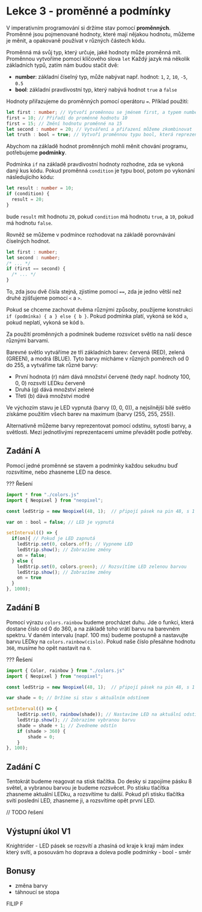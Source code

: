 # Lekce 3 - proměnné a podmínky

V imperativním programování si držíme stav pomocí **proměnných**. Proměnné jsou pojmenované hodnoty,
které mají nějakou hodnotu, můžeme je měnit, a opakovaně používat v různých částech kódu.

Proměnná má svůj typ, který určuje, jaké hodnoty může proměnná mít. Proměnnou vytvoříme pomocí
klíčového slova `let`
Každý jazyk má několik základních typů, zatím nám budou stačit dvě:
- **number**: základní číselný typ, může nabývat např. hodnot: `1`, `2`, `10`, `-5`, `0.5`
- **bool**: základní pravdivostní typ, který nabývá hodnot `true` a `false`

Hodnoty přiřazujeme do proměnných pomocí operátoru `=`. Příklad použití:

```ts
let first : number; // Vytvoří proměnnou se jménem first, a typem number
first = 10; // Přiřadí do proměnné hodnotu 10
first = 15; // Změní hodnotu proměnné na 15
let second : number = 20; // Vytváření a přiřazení můžeme zkombinovat
let truth : bool = true; // Vytvoří proměnnou typu bool, která reprezentuje pravdu
```

Abychom na základě hodnot proměnných mohli měnit chování programu, potřebujeme **podmínky**.

Podmínka `if` na základě pravdivostní hodnoty rozhodne, zda se vykoná daný kus kódu. Pokud proměnná
`condition` je typu bool, potom po vykonání následujícího kódu:
```ts
let result : number = 10;
if (condition) {
  result = 20;
}
```

bude `result` mít hodnotu `20`, pokud `condition` má hodnotu `true`, a `10`, pokud má hodnotu `false`.

Rovněž se můžeme v podmínce rozhodovat na základě porovnávání číselných hodnot.

```ts
let first : number;
let second : number;
/* ... */
if (first == second) {
  /* ... */
}
```
To, zda jsou dvě čísla stejná, zjistíme pomocí `==`, zda je jedno větší než druhé zjišťujeme pomocí `<` a `>`.

Pokud se chceme zachovat dvěma různými způsoby, použijeme konstrukci `if (podmínka) { a } else { b }`. Pokud
podmínka platí, vykoná se kód `a`, pokud neplatí, vykoná se kód `b`.

Za použití proměnných a podmínek budeme rozsvícet světlo na naší desce různými barvami.

Barevné světlo vytváříme ze tří základních barev: červená (RED), zelená (GREEN), a modrá (BLUE).
Tyto barvy mícháme v různých poměrech od 0 do 255, a vytváříme tak různé barvy:
- První hodnota (r) nám dává množství červené (tedy např. hodnoty 100, 0, 0) rozsvítí LEDku červeně
- Druhá (g) dává množství zelené
- Třetí (b) dává množství modré

Ve výchozím stavu je LED vypnutá (barvy (0, 0, 0)), a nejsilnější bílé světlo získáme použitím všech
barev na maximum (barvy (255, 255, 255)).

Alternativně můžeme barvy reprezentovat pomocí odstínu, sytosti barvy, a světlosti. Mezi jednotlivými
reprezentacemi umíme převádět podle potřeby.

## Zadání A

Pomocí jedné proměnné se stavem a podmínky každou sekudnu buď rozsvítíme, nebo zhasneme LED na desce.

??? Řešení
  ```ts
  import * from "./colors.js"
  import { Neopixel } from "neopixel";

  const ledStrip = new Neopixel(48, 1);  // připojí pásek na pin 48, s 1 ledkou

  var on : bool = false; // LED je vypnutá

  setInterval(() => {
    if(on){ // Pokud je LED zapnutá
      ledStrip.set(0, colors.off); // Vypneme LED
      ledStrip.show(); // Zobrazíme změny
      on = false;
    } else {
      ledStrip.set(0, colors.green); // Rozsvítíme LED zelenou barvou
      ledStrip.show(); // Zobrazíme změny
      on = true
    }
  }, 1000);
  ```
## Zadání B

Pomocí výrazu `colors.rainbow` budeme procházet duhu. Jde o funkci, která dostane číslo od 0 do 360,
a na základě toho vrátí barvu na barevném spektru. V daném intervalu (např. 100 ms) budeme postupně
a nastavujte barvu LEDky na `colors.rainbow(cislo)`. Pokud naše číslo přesáhne hodnotu `360`, musíme ho
opět nastavit na `0`.

??? Řešení
  ```ts
  import { Color, rainbow } from "./colors.js"
  import { Neopixel } from "neopixel";

  const ledStrip = new Neopixel(48, 1);  // připojí pásek na pin 48, s 1 ledkou

  var shade = 0; // Držíme si stav s aktuálním odstínem

  setInterval(() => {
      ledStrip.set(0, rainbow(shade)); // Nastavíme LED na aktuální odstín
      ledStrip.show(); // Zobrazíme vybranou barvu
      shade = shade + 1; // Zvedneme odstín
      if (shade > 360) {
          shade = 0;
      }
  }, 100);
  ```

## Zadání C

Tentokrát budeme reagovat na stisk tlačítka. Do desky si zapojíme pásku 8 světel, a vybranou barvou
je budeme rozsvěcet. Po stisku tlačítka zhasneme aktuální LEDku, a rozsvítíme tu další. Pokud při stisku
tlačítka svítí poslední LED, zhasneme ji, a rozsvítíme opět první LED.

// TODO řešení

## Výstupní úkol V1

Knightrider - LED pásek se rozsvítí a zhasíná od kraje k kraji
mám index který svítí, a posouvám ho doprava a doleva podle podmínky - bool - směr

## Bonusy
- změna barvy
- táhnoucí se stopa

FILIP F


